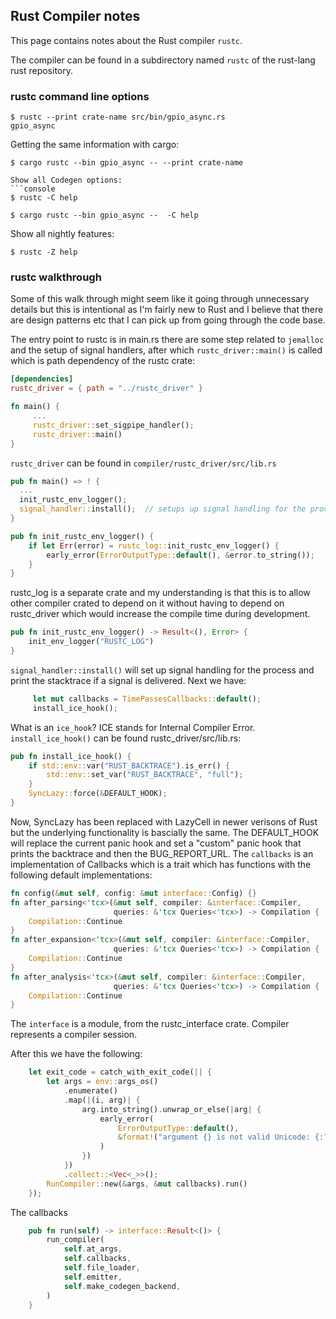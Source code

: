 ## Rust Compiler notes
This page contains notes about the Rust compiler `rustc`.

The compiler can be found in a subdirectory named `rustc` of the rust-lang rust
repository.

### rustc command line options
```console
$ rustc --print crate-name src/bin/gpio_async.rs 
gpio_async
```
Getting the same information with cargo:
```console
$ cargo rustc --bin gpio_async -- --print crate-name

Show all Codegen options:
```console
$ rustc -C help
```
```console
$ cargo rustc --bin gpio_async --  -C help
```

Show all nightly features:
```console
$ rustc -Z help
```

### rustc walkthrough
Some of this walk through might seem like it going through unnecessary details
but this is intentional as I'm fairly new to Rust and I believe that there are
design patterns etc that I can pick up from going through the code base.

The entry point to rustc is in main.rs there are some step related to `jemalloc`
and the setup of signal handlers, after which `rustc_driver::main()` is called
which is path dependency of the rustc crate:
```toml
[dependencies]                                                                  
rustc_driver = { path = "../rustc_driver" }
```

```rust
fn main() {
     ...
     rustc_driver::set_sigpipe_handler();                                        
     rustc_driver::main() 
}
```

`rustc_driver` can be found in `compiler/rustc_driver/src/lib.rs`
```rust
pub fn main() => ! {
  ...
  init_rustc_env_logger();
  signal_handler::install();  // setups up signal handling for the process
}

pub fn init_rustc_env_logger() {
    if let Err(error) = rustc_log::init_rustc_env_logger() {
        early_error(ErrorOutputType::default(), &error.to_string());
    }
}
```
rustc_log is a separate crate and my understanding is that this is to allow
other compiler crated to depend on it without having to depend on rustc_driver
which would increase the compile time during development.
```rust
pub fn init_rustc_env_logger() -> Result<(), Error> {
    init_env_logger("RUSTC_LOG")
}
```
`signal_handler::install()` will set up signal handling for the process and
print the stacktrace if a signal is delivered.
Next we have:
```rust
     let mut callbacks = TimePassesCallbacks::default();
     install_ice_hook();
```
What is an `ice_hook`?  ICE stands for Internal Compiler Error. 
`install_ice_hook()` can be found rustc_driver/src/lib.rs:
```rust
pub fn install_ice_hook() {
    if std::env::var("RUST_BACKTRACE").is_err() {
        std::env::set_var("RUST_BACKTRACE", "full");
    }
    SyncLazy::force(&DEFAULT_HOOK);
}
```
Now, SyncLazy has been replaced with LazyCell in newer verisons of Rust but
the underlying functionality is bascially the same. The DEFAULT_HOOK will
replace the current panic hook and set a "custom" panic hook that
prints the backtrace and then the BUG_REPORT_URL. 
The `callbacks` is an implementation of Callbacks which is a trait which
has functions with the following default implementations:
```rust
fn config(&mut self, config: &mut interface::Config) {}
fn after_parsing<'tcx>(&mut self, compiler: &interface::Compiler,
                       queries: &'tcx Queries<'tcx>) -> Compilation {
    Compilation::Continue
}
fn after_expansion<'tcx>(&mut self, compiler: &interface::Compiler,
                       queries: &'tcx Queries<'tcx>) -> Compilation {
    Compilation::Continue
}
fn after_analysis<'tcx>(&mut self, compiler: &interface::Compiler,
                       queries: &'tcx Queries<'tcx>) -> Compilation {
    Compilation::Continue
}
```
The `interface` is a module, from the rustc_interface crate.
Compiler represents a compiler session.

After this we have the following:
```rust
    let exit_code = catch_with_exit_code(|| {
        let args = env::args_os()
            .enumerate()
            .map(|(i, arg)| {
                arg.into_string().unwrap_or_else(|arg| {
                    early_error(
                        ErrorOutputType::default(),
                        &format!("argument {} is not valid Unicode: {:?}", i, arg),
                    )
                })
            })
            .collect::<Vec<_>>();
        RunCompiler::new(&args, &mut callbacks).run()
    });
```
The callbacks 
```rust
    pub fn run(self) -> interface::Result<()> {
        run_compiler(
            self.at_args,
            self.callbacks,
            self.file_loader,
            self.emitter,
            self.make_codegen_backend,
        )
    }
```

